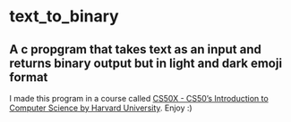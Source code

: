 # text_to_binary
## A c propgram that takes text as an input and returns binary output but in light and dark emoji format
I made this program in a course called [CS50X - CS50’s Introduction to Computer Science by Harvard University](https://cs50.harvard.edu/x/2022/).
Enjoy :)
